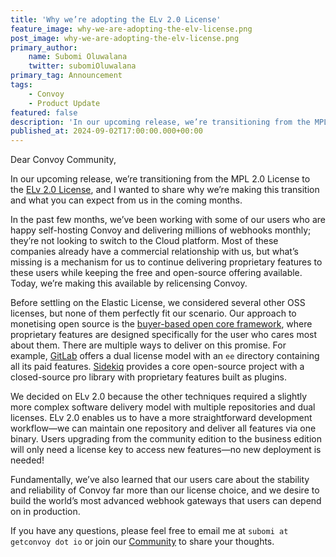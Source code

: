 ```yaml
---
title: 'Why we’re adopting the ELv 2.0 License'
feature_image: why-we-are-adopting-the-elv-license.png
post_image: why-we-are-adopting-the-elv-license.png
primary_author:
    name: Subomi Oluwalana
    twitter: subomiOluwalana
primary_tag: Announcement
tags:
    - Convoy
    - Product Update 
featured: false 
description: 'In our upcoming release, we’re transitioning from the MPL 2.0 License to the ELv 2.0 License, and I wanted to share why we’re making this transition and what you can expect from us in the coming months.'
published_at: 2024-09-02T17:00:00.000+00:00
---
```


Dear Convoy Community, 

In our upcoming release, we’re transitioning from the MPL 2.0 License to the [ELv 2.0 License](https://www.elastic.co/licensing/elastic-license), and I wanted to share why we’re making this transition and what you can expect from us in the coming months.

In the past few months, we’ve been working with some of our users who are happy self-hosting Convoy and delivering millions of webhooks monthly; they’re not looking to switch to the Cloud platform. Most of these companies already have a commercial relationship with us, but what’s missing is a mechanism for us to continue delivering proprietary features to these users while keeping the free and open-source offering available. Today, we’re making this available by relicensing Convoy.

Before settling on the Elastic License, we considered several other OSS licenses, but none of them perfectly fit our scenario. Our approach to monetising open source is the [buyer-based open core framework](https://handbook.opencoreventures.com/open-core-business-model/#764604b5c6db4107bb84bbc427d81b87), where proprietary features are designed specifically for the user who cares most about them. There are multiple ways to deliver on this promise. For example, [GitLab](https://about.gitlab.com/) offers a dual license model with an `ee` directory containing all its paid features. [Sidekiq](https://sidekiq.org/) provides a core open-source project with a closed-source pro library with proprietary features built as plugins.

We decided on ELv 2.0 because the other techniques required a slightly more complex software delivery model with multiple repositories and dual licenses. ELv 2.0 enables us to have a more straightforward development workflow—we can maintain one repository and deliver all features via one binary. Users upgrading from the community edition to the business edition will only need a license key to access new features—no new deployment is needed!

Fundamentally, we’ve also learned that our users care about the stability and reliability of Convoy far more than our license choice, and we desire to build the world’s most advanced webhook gateways that users can depend on in production.

If you have any questions, please feel free to email me at `subomi at getconvoy dot io` or join our [Community](https://community.getconvoy.io) to share your thoughts.
